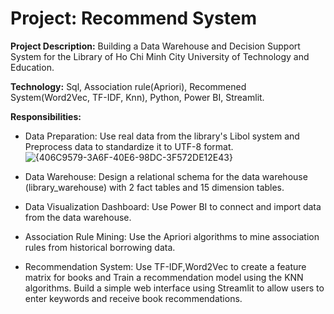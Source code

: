 # Project: Recommend System

**Project Description:**
Building a Data Warehouse and Decision Support System for the Library of Ho Chi Minh City University of Technology and Education.

**Technology:**
Sql, Association rule(Apriori), Recommened System(Word2Vec, TF-IDF, Knn), Python, Power BI, Streamlit.

**Responsibilities:**

- Data Preparation: Use real data from the library's Libol system and Preprocess data to standardize it to UTF-8 format.
  ![{406C9579-3A6F-40E6-98DC-3F572DE12E43}](https://github.com/user-attachments/assets/0c94beda-8f11-4f91-ae27-cd3b869b07c0)

- Data Warehouse: Design a relational schema for the data warehouse (library_warehouse) with 2 fact tables and 15 dimension tables.
- Data Visualization Dashboard: Use Power BI to connect and import data from the data warehouse.
- Association Rule Mining: Use the Apriori algorithms to mine association rules from historical borrowing data.
- Recommendation System: Use TF-IDF,Word2Vec to create a feature matrix for books and Train a recommendation model using the KNN algorithms. Build a simple web interface using Streamlit to allow users to enter keywords and receive book recommendations.
